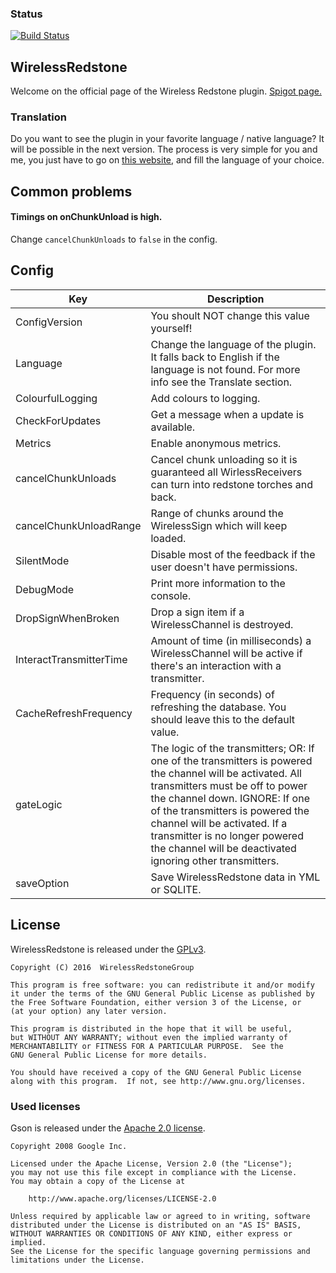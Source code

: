 ### Status
[![Build Status](https://travis-ci.org/WirelessRedstoneGroup/WirelessRedstone.svg?branch=master)](https://travis-ci.org/WirelessRedstoneGroup/WirelessRedstone)

## WirelessRedstone
Welcome on the official page of the Wireless Redstone plugin. [Spigot page.](https://www.spigotmc.org/resources/wirelessredstone.8251/)

### Translation
Do you want to see the plugin in your favorite language / native language? 
It will be possible in the next version. 
The process is very simple for you and me, you just have to go on [this website](https://www.transifex.com/bart0110/wirelessredstone/), and fill the language of your choice.

## Common problems
#### Timings on onChunkUnload is high.
Change ```cancelChunkUnloads``` to ```false``` in the config.

## Config

| Key                     	| Description                                                                                                                                                                                                                                                                                                                                              	|
|-------------------------	|----------------------------------------------------------------------------------------------------------------------------------------------------------------------------------------------------------------------------------------------------------------------------------------------------------------------------------------------------------	|
| ConfigVersion           	| You shoult NOT change this value yourself!                                                                                                                                                                                                                                                                                                               	|
| Language                	| Change the language of the plugin. It falls back to English if the language is not found. For more info see the Translate section.                                                                                                                                                                                                                       	|
| ColourfulLogging        	| Add colours to logging.                                                                                                                                                                                                                                                                                                                                  	|
| CheckForUpdates         	| Get a message when a update is available.                                                                                                                                                                                                                                                                                                                	|
| Metrics                 	| Enable anonymous metrics.                                                                                                                                                                                                                                                                                                                                	|
| cancelChunkUnloads      	| Cancel chunk unloading so it is guaranteed all WirlessReceivers can turn into redstone torches and back.                                                                                                                                                                                                                                                 	|
| cancelChunkUnloadRange  	| Range of chunks around the WirelessSign which will keep loaded.                                                                                                                                                                                                                                                                                          	|
| SilentMode              	| Disable most of the feedback if the user doesn't have permissions.                                                                                                                                                                                                                                                                                       	|
| DebugMode               	| Print more information to the console.                                                                                                                                                                                                                                                                                                                   	|
| DropSignWhenBroken      	| Drop a sign item if a WirelessChannel is destroyed.                                                                                                                                                                                                                                                                                                      	|
| InteractTransmitterTime 	| Amount of time (in milliseconds) a WirelessChannel will be active if there's an interaction with a transmitter.                                                                                                                                                                                                                                          	|
| CacheRefreshFrequency   	| Frequency (in seconds) of refreshing the database. You should leave this to the default value.                                                                                                                                                                                                                                                           	|
| gateLogic               	| The logic of the transmitters;  OR: If one of the transmitters is powered the channel will be activated. All transmitters must be off to power the channel down.  IGNORE: If one of the transmitters is powered the channel will be activated. If a transmitter is no longer powered the channel will be deactivated ignoring other transmitters.        	|
| saveOption              	| Save WirelessRedstone data in YML or SQLITE.                                                                                                                                                                                                                                                                                                             	|

## License

WirelessRedstone is released under the [GPLv3](LICENSE).

```
Copyright (C) 2016  WirelessRedstoneGroup

This program is free software: you can redistribute it and/or modify
it under the terms of the GNU General Public License as published by
the Free Software Foundation, either version 3 of the License, or
(at your option) any later version.

This program is distributed in the hope that it will be useful,
but WITHOUT ANY WARRANTY; without even the implied warranty of
MERCHANTABILITY or FITNESS FOR A PARTICULAR PURPOSE.  See the
GNU General Public License for more details.

You should have received a copy of the GNU General Public License
along with this program.  If not, see http://www.gnu.org/licenses.
```

### Used licenses

Gson is released under the [Apache 2.0 license](http://www.apache.org/licenses/LICENSE-2.0).

```
Copyright 2008 Google Inc.

Licensed under the Apache License, Version 2.0 (the "License");
you may not use this file except in compliance with the License.
You may obtain a copy of the License at

    http://www.apache.org/licenses/LICENSE-2.0

Unless required by applicable law or agreed to in writing, software
distributed under the License is distributed on an "AS IS" BASIS,
WITHOUT WARRANTIES OR CONDITIONS OF ANY KIND, either express or implied.
See the License for the specific language governing permissions and
limitations under the License.